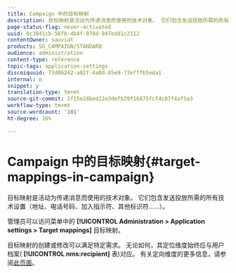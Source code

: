 ```yaml
---
title: Campaign 中的目标映射
description: 目标映射是活动为传递消息而使用的技术对象。 它们包含发送投放所需的所有技术设置。
page-status-flag: never-activated
uuid: 0c3841cb-56fb-4b4f-970d-947edd1c2112
contentOwner: sauviat
products: SG_CAMPAIGN/STANDARD
audience: administration
content-type: reference
topic-tags: application-settings
discoiquuid: 73d06242-a02f-4a8d-85e9-73efffb5eda1
internal: n
snippet: y
translation-type: tm+mt
source-git-commit: 1f15e28bed22e3defb29f16875fcf4c07f4af5a3
workflow-type: tm+mt
source-wordcount: '101'
ht-degree: 16%

---
```



# Campaign 中的目标映射{#target-mappings-in-campaign}

目标映射是活动为传递消息而使用的技术对象。 它们包含发送投放所需的所有技术设置（地址、电话号码、加入指示符、其他标识符……）。

管理员可以访问菜单中的 **[!UICONTROL Administration > Application settings > Target mappings]** 目标映射。

目标映射的创建或修改可以满足特定需求。 无论如何，其定位维度始终应与用户档案( **[!UICONTROL nms:recipient]** 表)对应。 有关定向维度的更多信息，请参阅[此页面](../../automating/using/query.md#targeting-dimensions-and-resources)。
